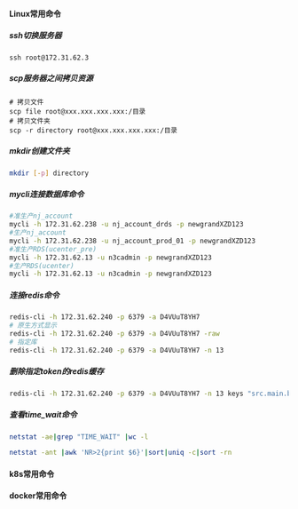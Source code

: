 #### Linux常用命令

##### ssh切换服务器

```shell
ssh root@172.31.62.3
```

##### scp服务器之间拷贝资源

```shell
# 拷贝文件
scp file root@xxx.xxx.xxx.xxx:/目录
# 拷贝文件夹
scp -r directory root@xxx.xxx.xxx.xxx:/目录
```

##### mkdir创建文件夹

```sh
mkdir [-p] directory
```

##### mycli连接数据库命令

```sh
#准生产nj_account
mycli -h 172.31.62.238 -u nj_account_drds -p newgrandXZD123
#生产nj_account
mycli -h 172.31.62.238 -u nj_account_prod_01 -p newgrandXZD123
#准生产RDS(ucenter_pre)
mycli -h 172.31.62.13 -u n3cadmin -p newgrandXZD123
#生产RDS(ucenter)
mycli -h 172.31.62.13 -u n3cadmin -p newgrandXZD123
```

##### 连接redis命令

```sh
redis-cli -h 172.31.62.240 -p 6379 -a D4VUuT8YH7
# 原生方式显示
redis-cli -h 172.31.62.240 -p 6379 -a D4VUuT8YH7 -raw
# 指定库
redis-cli -h 172.31.62.240 -p 6379 -a D4VUuT8YH7 -n 13
```

##### 删除指定token的redis缓存

```sh
redis-cli -h 172.31.62.240 -p 6379 -a D4VUuT8YH7 -n 13 keys "src.main.biz.accounts.web.SpCnapsBook:names" | xargs redis-cli -h 172.31.62.240 -p 6379 -a D4VUuT8YH7 -n 13 del
```



##### 查看time_wait命令

```sh
netstat -ae|grep "TIME_WAIT" |wc -l

netstat -ant |awk 'NR>2{print $6}'|sort|uniq -c|sort -rn 
```





#### k8s常用命令



#### docker常用命令

